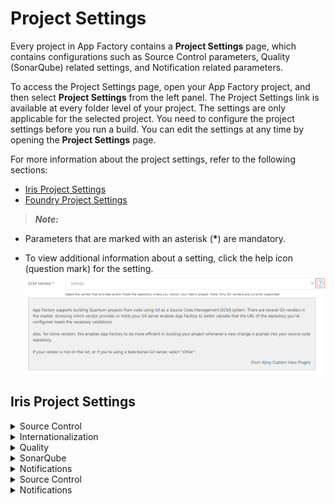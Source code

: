                           

Project Settings
================

Every project in App Factory contains a **Project Settings** page, which contains configurations such as Source Control parameters, Quality (SonarQube) related settings, and Notification related parameters.

To access the Project Settings page, open your App Factory project, and then select **Project Settings** from the left panel. The Project Settings link is available at every folder level of your project. The settings are only applicable for the selected project. You need to configure the project settings before you run a build. You can edit the settings at any time by opening the **Project Settings** page.

For more information about the project settings, refer to the following sections:

*   [Iris Project Settings](#iris-project-settings)
*   [Foundry Project Settings](#foundry-project-settings)

> **_Note:_**  

*   Parameters that are marked with an asterisk (**\***) are mandatory.
    
*   To view additional information about a setting, click the help icon (question mark) for the setting.  
    [![](Resources/Images/ProjectSettings_Help_thumb_600_0.png)](Resources/Images/ProjectSettings_Help.png)
    

Iris Project Settings
---------------------------


<details close markdown="block"><summary>Source Control</summary>

> **_Note:_** Make sure that you configure the mandatory parameters (marked with an asterisk) before you run the [buildIrisApp job](BuildingAnApp.md).

<table style="mc-table-style: url('Resources/TableStyles/Basic.css');width: 70%;" class="TableStyle-Basic" cellspacing="0"><colgroup><col class="TableStyle-Basic-Column-Column1" style="width: 25%;"> <col class="TableStyle-Basic-Column-Column1" style="width: 45%;"></colgroup><tbody><tr class="TableStyle-Basic-Body-Body1"><th class="TableStyle-Basic-BodyE-Column1-Body1">Parameter</th><th class="TableStyle-Basic-BodyD-Column1-Body1">Description</th></tr><tr class="TableStyle-Basic-Body-Body1"><td class="TableStyle-Basic-BodyE-Column1-Body1"><b>SCM Vendor *</b></td><td class="TableStyle-Basic-BodyD-Column1-Body1">Specifies the Git&nbsp;vendor that hosts your repository. Select the option that matches your Git server. App Factory supports <b>GitHub</b>, <b>Bitbucket</b>, and <b>AWS CodeCommit</b>. If your Git vendor is not in the list, or if you're using a bare-bones Git server, select <b>Other</b>.</td></tr><tr class="TableStyle-Basic-Body-Body1"><td class="TableStyle-Basic-BodyE-Column1-Body1"><b>Repository URL *</b></td><td class="TableStyle-Basic-BodyD-Column1-Body1">Specifies the Git repository URL based on the location of the Iris project. The URL can be an HTTPS URL or an SSH URL. The format for an HTTPS URL is <code class="codefirst" style="font-size: 11pt;">https://git-vendor.com/username/reponame.git</code> The format for SSH&nbsp;URL is<code class="codefirst" style="font-size: 11pt;">git@git-vendor.com:username/reponame.git</code> Typically, a repository URL can be found by clicking a <b>Code</b> or <b>Clone</b> button.</td></tr><tr class="TableStyle-Basic-Body-Body1"><td class="TableStyle-Basic-BodyE-Column1-Body1"><b>SCM&nbsp;Credentials *</b></td><td class="TableStyle-Basic-BodyD-Column1-Body1">Specifies the SCM credentials that App Factory uses to fetch the Iris project from the repository.<div class="Important" data-mc-autonum="<b><i><span style=&quot;color: #ff6600;&quot; class=&quot;mcFormatColor&quot;>Important: </span></i></b>"><span class="autonumber"><span><b><i><span style="color: #ff6600;" class="mcFormatColor">Important: </span></i></b></span></span>You must provide the Git credentials based on the Git clone URL format. If the Git clone URL has an <b>https</b> protocol type, you need to add the Username and Password for the Git account. For more information, refer to <a href="ManagingCredentials.html#Adding" target="_blank">Adding New Source Code Repository Credentials</a>. If the Git clone URL has the <b>ssh</b> protocol type, you need to add the SSH keys credentials. For more information, refer to <a href="ManagingCredentials.html#Add" target="_blank">Add SSH Key Credentials</a>.</div><span class="autonumber"><span><b><i><span style="color: #0a9c4a;" class="mcFormatColor">Note: </span></i></b></span></span>If your repository is protected with 2FA (two-factor authentication) in GitHub, you need to add the GitHub credentials to your project. For more information, refer to <a href="Prerequisites.html#GitHub_2FA" target="_blank">GitHub 2FA</a>.</td></tr><tr class="TableStyle-Basic-Body-Body1"><td class="TableStyle-Basic-BodyB-Column1-Body1"><b>Project Path</b></td><td class="TableStyle-Basic-BodyA-Column1-Body1">Specifies the path from the root that contains the Iris project. If your project is at the root of the repository, leave the field blank. Otherwise, type the path relative to the root of the repository, for example, <code class="codefirst" style="font-size: 11pt;">path/to/FooApp</code>. The depth of the sub-folder is not limited, but Windows has a limitation of 256 characters for the relative path.</td></tr></tbody></table>

</details>
<details close markdown="block"><summary>Internationalization</summary>

<table style="mc-table-style: url('Resources/TableStyles/Basic.css');width: 70%;" class="TableStyle-Basic" cellspacing="0"><colgroup><col class="TableStyle-Basic-Column-Column1" style="width: 25%;"> <col class="TableStyle-Basic-Column-Column1" style="width: 45%;"></colgroup><tbody><tr class="TableStyle-Basic-Body-Body1"><th class="TableStyle-Basic-BodyE-Column1-Body1">Parameter</th><th class="TableStyle-Basic-BodyD-Column1-Body1">Description</th></tr><tr class="TableStyle-Basic-Body-Body1"><td class="TableStyle-Basic-BodyB-Column1-Body1">Default Locale</td><td class="TableStyle-Basic-BodyA-Column1-Body1">Specifies the ISO 693-1 language code for the default locale of the app. For example: <b>en</b> The specified language is used when the client app is launched.</td></tr></tbody></table>

</details>
<details close markdown="block"><summary>Quality</summary>

</details>
<details close markdown="block"><summary>SonarQube</summary>

SonarQube is an open-source platform that provides features to maintain code quality and security.

> **_Note:_** App Factory supports SonarQube only for the Iris code of your project.

As an admin, you can also restrict users from modifying the settings. You can exclude auto-generated files from the code analysis, and also choose to abort the build process if the quality threshold is not achieved.

> **_Important:_** App Factory does not support analysis of Java code for Iris projects. Make sure that you use the **Sources** and **Exclusions** parameters to exclude Java code. Otherwise, the analysis fails.

For more information about the SonarQube settings, refer to the following table.

<table style="mc-table-style: url('Resources/TableStyles/Basic.css');width: 70%;" class="TableStyle-Basic" cellspacing="0"><colgroup><col class="TableStyle-Basic-Column-Column1" style="width: 25%;"> <col class="TableStyle-Basic-Column-Column1" style="width: 45%;"></colgroup><tbody><tr class="TableStyle-Basic-Body-Body1"><th class="TableStyle-Basic-BodyE-Column1-Body1">Parameter</th><th class="TableStyle-Basic-BodyD-Column1-Body1">Description</th></tr><tr class="TableStyle-Basic-Body-Body1"><td class="TableStyle-Basic-BodyE-Column1-Body1"><b>Enable SonarQube Analysis</b></td><td class="TableStyle-Basic-BodyD-Column1-Body1">Enables or disables the SonarQube analysis for your App Factory project.</td></tr><tr class="TableStyle-Basic-Body-Body1"><td class="TableStyle-Basic-BodyE-Column1-Body1"><b>Scanner Version</b></td><td class="TableStyle-Basic-BodyD-Column1-Body1">Specifies the version of the Sonar Scanner that you want to use for code analysis.</td></tr><tr class="TableStyle-Basic-Body-Body1"><td class="TableStyle-Basic-BodyE-Column1-Body1"><b>Server URL</b></td><td class="TableStyle-Basic-BodyD-Column1-Body1">Specifies the URL of the SonarQube server that you want to use for code analysis. Make sure that the Server URL is accessible from the App Factory Cloud Environment.</td></tr><tr class="TableStyle-Basic-Body-Body1"><td class="TableStyle-Basic-BodyE-Column1-Body1"><b>Login Token</b></td><td class="TableStyle-Basic-BodyD-Column1-Body1">Specifies the Sonar token (authentication token) that is used to sign-in to the SonarQube server. For information on how to add Sonar token credentials, refer to <a href="ManagingCredentials.html#Sonar" target="_blank">Adding New Credentials → Sonar Token</a>.</td></tr><tr class="TableStyle-Basic-Body-Body1"><td class="TableStyle-Basic-BodyE-Column1-Body1"><b>Iris Project Key</b></td><td class="TableStyle-Basic-BodyD-Column1-Body1">Specifies the ID of the Iris project. The ID is passed as the <b>projectKey</b> parameter to the SonarQube server. Make sure that you use the same project key for every run of code analysis. Otherwise, the results for the same app will be shown separately for every project key. HCL recommends that you use the name of your Iris app as the project key.</td></tr><tr class="TableStyle-Basic-Body-Body1"><td class="TableStyle-Basic-BodyE-Column1-Body1"><b>Base Directory</b></td><td class="TableStyle-Basic-BodyD-Column1-Body1">Specifies the path to the Iris project. If your Iris project is at the root of your repository, leave this field blank. Otherwise, specify the path to the sub-directory that contains the project, for example, <code class="codefirst" style="font-size: 11pt;">path/to/FooApp</code>.</td></tr><tr class="TableStyle-Basic-Body-Body1"><td class="TableStyle-Basic-BodyE-Column1-Body1"><b>Sources</b></td><td class="TableStyle-Basic-BodyD-Column1-Body1">Specifies the directories that contain the source files that must be analyzed. You can use this field to specify additional modules that are not part of the standard Iris project structure. You can specify multiple directories by separated them with commas. For example: <code class="codefirst" style="font-size: 11pt;">controllers, modules, userwidgets</code> Absolute paths and paths that are outside the source code are ignored during the SonarQube run.</td></tr><tr class="TableStyle-Basic-Body-Body1"><td class="TableStyle-Basic-BodyE-Column1-Body1"><b>Exclusions</b></td><td class="TableStyle-Basic-BodyD-Column1-Body1">Specifies the files that must be excluded from the code analysis. You need to use glob patterns or shell patterns to specify the files. You can specify multiple exclusions by separating them with commas. For example: <code class="codefirst" style="font-size: 11pt;">**/*.java, **/*.json, jssrc/**, actions/**, models/**, **/*ControllerActions.js, node_modules/**</code> HCL recommends that you exclude auto-generated code and third-party libraries from the SonarQube analysis.</td></tr><tr class="TableStyle-Basic-Body-Body1"><td class="TableStyle-Basic-BodyE-Column1-Body1"><b>Additional Analysis Properties</b></td><td class="TableStyle-Basic-BodyD-Column1-Body1">Specifies a list of additional parameters (-D parameters) that are sent to the SonarQube server. You can specify multiple parameters by separating them with a blank space. For example: <code class="codefirst" style="font-size: 11pt;">-Dsonar.organization=exploring -Dsonar.c.file.suffixes=- -Dsonar.cpp.file.suffixes=-</code></td></tr><tr class="TableStyle-Basic-Body-Body1"><td class="TableStyle-Basic-BodyE-Column1-Body1"><b>Abort if quality gateway is not met</b></td><td class="TableStyle-Basic-BodyD-Column1-Body1">Specifies whether the build must fail if the SonarQube quality threshold is not met in the code analysis.</td></tr><tr class="TableStyle-Basic-Body-Body1"><td class="TableStyle-Basic-BodyB-Column1-Body1"><b>Debug mode</b></td><td class="TableStyle-Basic-BodyA-Column1-Body1">Specifies whether the SonarQube scanner must run in debug mode for the code analysis.</td></tr></tbody></table>

</details>
<details close markdown="block"><summary>Notifications</summary>

<table style="width: 80%;mc-table-style: url('Resources/TableStyles/Basic.css');" class="TableStyle-Basic" cellspacing="0"><colgroup><col class="TableStyle-Basic-Column-Column1" style="width: 30%;"> <col class="TableStyle-Basic-Column-Column1" style="width: 50%;"></colgroup><tbody><tr class="TableStyle-Basic-Body-Body1"><th class="TableStyle-Basic-BodyE-Column1-Body1">Parameter</th><th class="TableStyle-Basic-BodyD-Column1-Body1">Description</th></tr><tr class="TableStyle-Basic-Body-Body1"><td class="TableStyle-Basic-BodyB-Column1-Body1"><b>Recipients</b></td><td class="TableStyle-Basic-BodyA-Column1-Body1">Specifies the list of recipients that receive the email notifications from the Iris build pipeline. You can specify multiple email addresses by separating them with a comma.</td></tr></tbody></table>

Foundry Project Settings
-----------------------

</details>
<details close markdown="block"><summary>Source Control</summary>

> **_Note:_** Make sure that you configure the mandatory parameters (marked with an asterisk) before you run the [buildFoundryApp job](BuildingFoundryApp.md).

<table style="mc-table-style: url('Resources/TableStyles/Basic.css');width: 70%;" class="TableStyle-Basic" cellspacing="0"><colgroup><col class="TableStyle-Basic-Column-Column1" style="width: 25%;"> <col class="TableStyle-Basic-Column-Column1" style="width: 45%;"></colgroup><tbody><tr class="TableStyle-Basic-Body-Body1"><th class="TableStyle-Basic-BodyE-Column1-Body1">Parameter</th><th class="TableStyle-Basic-BodyD-Column1-Body1">Description</th></tr><tr class="TableStyle-Basic-Body-Body1"><td class="TableStyle-Basic-BodyE-Column1-Body1"><b>SCM Vendor *</b></td><td class="TableStyle-Basic-BodyD-Column1-Body1">Specifies the Git&nbsp;vendor that hosts your repository. Select one of the options that match your git server. App Factory supports <b>GitHub</b>, <b>Bitbucket</b>, and <b>AWS CodeCommit</b>. If your Git vendor is not in the list, or if you're using a bare-bones Git server, select <b>Other</b>.</td></tr><tr class="TableStyle-Basic-Body-Body1"><td class="TableStyle-Basic-BodyE-Column1-Body1"><b>Repository URL *</b></td><td class="TableStyle-Basic-BodyD-Column1-Body1">Specifies the Git repository URL based on the location of the Foundry project. The URL can be an HTTPS URL or an SSH URL. The format for an HTTPS URL is <code class="codefirst" style="font-size: 11pt;">https://git-vendor.com/username/reponame.git</code> The format for SSH&nbsp;URL is<code class="codefirst" style="font-size: 11pt;">git@git-vendor.com:username/reponame.git</code> Typically, a repository URL can be found by clicking a <b>Code</b> or <b>Clone</b> button.</td></tr><tr class="TableStyle-Basic-Body-Body1"><td class="TableStyle-Basic-BodyE-Column1-Body1"><b>SCM&nbsp;Credentials *</b></td><td class="TableStyle-Basic-BodyD-Column1-Body1">Specifies the SCM credentials that App Factory uses to fetch the Foundry project from the repository.<div class="Important" data-mc-autonum="<b><i><span style=&quot;color: #ff6600;&quot; class=&quot;mcFormatColor&quot;>Important: </span></i></b>"><span class="autonumber"><span><b><i><span style="color: #ff6600;" class="mcFormatColor">Important: </span></i></b></span></span>You must provide the Git credentials based on the Git clone URL format. If the Git clone URL has an <b>https</b> protocol type, you need to add the Username and Password for the Git account. For more information, refer to <a href="ManagingCredentials.html#Adding" target="_blank">Adding New Source Code Repository Credentials</a>. If the Git clone URL has the <b>ssh</b> protocol type, you need to add the SSH keys credentials. For more information, refer to <a href="ManagingCredentials.html#Add" target="_blank">Add SSH Key Credentials</a>.</div><span class="autonumber"><span><b><i><span style="color: #0a9c4a;" class="mcFormatColor">Note: </span></i></b></span></span>If your repository is protected with 2FA (two-factor authentication) in GitHub, you need to add the GitHub credentials to your project. For more information, refer to <a href="Prerequisites.html#GitHub_2FA" target="_blank">GitHub 2FA</a>.</td></tr><tr class="TableStyle-Basic-Body-Body1"><td class="TableStyle-Basic-BodyB-Column1-Body1"><b>Project Path</b></td><td class="TableStyle-Basic-BodyA-Column1-Body1">Specifies the path from the root that contains the Foundry project. If your project is at the root of the repository, leave the field blank. Otherwise, type the path relative to the root of the repository, for example, <code class="codefirst" style="font-size: 11pt;">path/to/FooApp</code>. The depth of the sub-folder is not limited, but Windows has a limitation of 256 characters for the relative path.</td></tr></tbody></table>

</details>
<details close markdown="block"><summary>Notifications</summary>

<table style="width: 80%;mc-table-style: url('Resources/TableStyles/Basic.css');" class="TableStyle-Basic" cellspacing="0"><colgroup><col class="TableStyle-Basic-Column-Column1" style="width: 30%;"> <col class="TableStyle-Basic-Column-Column1" style="width: 50%;"></colgroup><tbody><tr class="TableStyle-Basic-Body-Body1"><th class="TableStyle-Basic-BodyE-Column1-Body1">Parameter</th><th class="TableStyle-Basic-BodyD-Column1-Body1">Description</th></tr><tr class="TableStyle-Basic-Body-Body1"><td class="TableStyle-Basic-BodyB-Column1-Body1"><b>Recipients</b></td><td class="TableStyle-Basic-BodyA-Column1-Body1">Specifies the list of recipients that receive the email notifications from the Foundry build pipeline. You can specify multiple email addresses by separating them with a comma.</td></tr></tbody></table>

</details>

